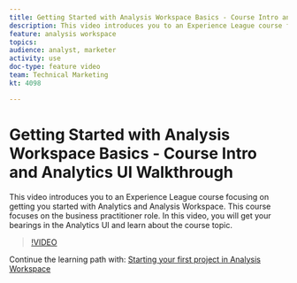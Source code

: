 ```yaml
---
title: Getting Started with Analysis Workspace Basics - Course Intro and Analytics UI Walkthrough
description: This video introduces you to an Experience League course focusing on getting you started with Analytics and Analysis Workspace. This course focuses on the business practitioner role. In this video, you will get your bearings in the Analytics UI and learn about the course topic.
feature: analysis workspace
topics: 
audience: analyst, marketer
activity: use
doc-type: feature video
team: Technical Marketing
kt: 4098

---
```


# Getting Started with Analysis Workspace Basics - Course Intro and Analytics UI Walkthrough

This video introduces you to an Experience League course focusing on getting you started with Analytics and Analysis Workspace. This course focuses on the business practitioner role. In this video, you will get your bearings in the Analytics UI and learn about the course topic.

>[!VIDEO](https://video.tv.adobe.com/v/30367/?quality=12)

Continue the learning path with: [Starting your first project in Analysis Workspace](starting-your-first-project-in-analysis-workspace.md)
